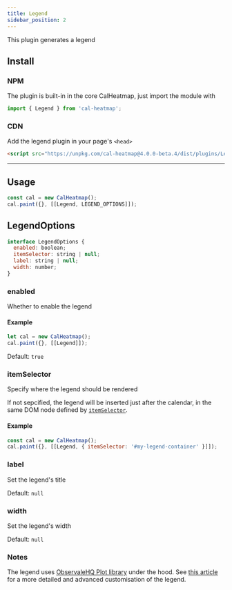 ```yaml
---
title: Legend
sidebar_position: 2
---
```


This plugin generates a legend

## Install

### NPM

The plugin is built-in in the core CalHeatmap, just import the module with

```js
import { Legend } from 'cal-heatmap';
```

### CDN

Add the legend plugin in your page's `<head>`

```html
<script src="https://unpkg.com/cal-heatmap@4.0.0-beta.4/dist/plugins/Legend.min.js"></script>
```

<hr />

## Usage

```js
const cal = new CalHeatmap();
cal.paint({}, [[Legend, LEGEND_OPTIONS]]);
```

## LegendOptions

```js
interface LegendOptions {
  enabled: boolean;
  itemSelector: string | null;
  label: string | null;
  width: number;
}
```

### enabled

Whether to enable the legend

#### Example

```js
let cal = new CalHeatmap();
cal.paint({}, [[Legend]]);
```

Default: `true`

### itemSelector

Specify where the legend should be rendered

If not sepcified, the legend will be inserted just after the calendar, in the same DOM node defined by [`itemSelector`](/options/itemSelector.md).

#### Example

```js
const cal = new CalHeatmap();
cal.paint({}, [[Legend, { itemSelector: '#my-legend-container' }]]);
```

### label

Set the legend's title

Default: `null`

### width

Set the legend's width

Default: `null`

### Notes

The legend uses [ObservaleHQ Plot library](https://github.com/observablehq/plot) under the hood.
See [this article](https://observablehq.com/@d3/color-legend) for a more detailed and advanced customisation of the legend.
